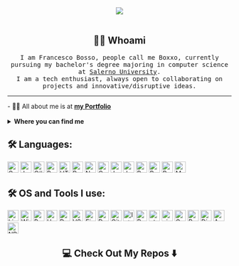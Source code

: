 <!--
**boxxello/boxxello** is a ✨ _special_ ✨ repository because its `readme.md` (this file) appears on your GitHub profile. --->  
<div align="center">
  <img src ="./raw/assets/banner.gif" />
  
</div>

 <br/>

<h2 align="center"> 👨‍💻 Whoami</h2>
<p align="center">
<samp>
I am Francesco Bosso, people call me Boxxo, currently pursuing my bachelor's degree majoring in computer science at
<a href="https://www.unisa.it/" target="_blank"> Salerno University</a>.
<br>
I am a tech enthusiast, always open to collaborating on projects and innovative/disruptive ideas. 
</samp>


<hr>

</p>
- 🙋‍♂️ All about me is at <b><a href="https://boxxo.it/" target="_blank">my Portfolio</a></b>
<br><br>
<details>

  <summary><b>Where you can find me</b></summary>


[![LinkedIn](https://img.shields.io/badge/-LinkedIn-0077B5?style=for-the-badge&logo=LinkedIn&logoColor=white)](https://www.linkedin.com/in/francesco-bosso-unisa/)
[![Twitter](https://img.shields.io/badge/-Twitter-1DA1F2?style=for-the-badge&logo=Twitter&logoColor=white)](https://twitter.com/francesco_bosso)
[![Github](https://img.shields.io/badge/-Github-181717?style=for-the-badge&logo=Github&logoColor=white)](https://github.com/boxxello)
</details>
  
## 🛠️ Languages:

<p>
<img alt="C" src="https://img.shields.io/badge/C-14354C?style=for-the-badge&logo=c&logoColor=white" height="25px"/>
<img alt="Java" src="https://img.shields.io/badge/-java-000000?style=for-the-badge&logo=java" height="25px"/>
<img alt="C#" src="https://img.shields.io/badge/-csharp-C033FE?style=for-the-badge&logo=csharp" height="25px"/>

<img alt="Python" src="https://img.shields.io/badge/Python-14354C?style=for-the-badge&logo=python&logoColor=white" height="25px"/>
<img alt="HTML5" src="https://img.shields.io/badge/HTML5-E34F26?style=for-the-badge&logo=html5&logoColor=white" height="25px"/>
<img alt="React" src="https://img.shields.io/badge/React-20232A?style=for-the-badge&logo=react&logoColor=61DAFB" height="25px"/>
<img alt="Nodejs" src="https://img.shields.io/badge/-Nodejs-43853d?style=flat-square&logo=Node.js&logoColor=white"  height="25px"/>
<img alt="Css3" src="https://img.shields.io/badge/CSS3-1572B6?style=for-the-badge&logo=css3&logoColor=white" height="25px"/>
<img alt="Javascript" src="https://img.shields.io/badge/JavaScript-323330?style=for-the-badge&logo=javascript&logoColor=F7DF1E"  height="25px"/>
<img alt="Jquery" src="https://img.shields.io/badge/jquery-%230769AD.svg?style=for-the-badge&logo=jquery&logoColor=white" height="25px"/>

<img alt="Bootstrap" src="https://img.shields.io/badge/Bootstrap-563D7C?style=for-the-badge&logo=bootstrap&logoColor=white" height="25px"/>
<img alt="Bash" src="https://img.shields.io/badge/bash-4EAA25?labelColor=4EAA25&logo=GNU-Bash&style=for-the-badge&logoColor=white" height="25px"/>
  
<img alt="Bootstrap" src="https://img.shields.io/badge/Kotlin-black?style=flat-square&logo=kotlin" height="25px"/>
<img alt="MySQL" src="https://img.shields.io/badge/-MySQL-black?style=flat-square&logo=mysql" height="25px"/>


## 🛠️ OS and Tools I use:

<p>
<img alt="Linux" src="https://img.shields.io/badge/-Linux-FCC624?logo=Linux&style=for-the-badge&logoColor=black" height="25px"/>
<img alt="Windows" src="https://img.shields.io/badge/-Windows-F25022?logo=Windows&style=for-the-badge&logoColor=00A4EF" height="25px"/>
<img alt="Proxmox" src="https://img.shields.io/badge/-Proxmox-FFFFFF?logo=Proxmox&style=for-the-badge&logoColor=00A4EF" height="25px"/>
<img alt="Heroku" src="https://img.shields.io/badge/-Heroku-430098?style=for-the-badge&logo=heroku&logoColor=white" height="25px"/>
<img alt="Docker" src="https://img.shields.io/badge/-Docker-black?style=for-the-badge&logo=docker" height="25px"/>
<img alt="VS Code" src="https://img.shields.io/badge/-VS%20Code-007ACC?style=for-the-badge&logo=visual-studio-code" height="25px"/>
<img alt="Firebase" src="https://img.shields.io/badge/Firebase-black?style=for-the-badge&logo=firebase" height="25px"/>
<img alt="Docker" src="https://img.shields.io/badge/-VS%20Code-007ACC?style=for-the-badge&logo=visual-studio-code" height="25px"/>
<img alt="Git" src="https://img.shields.io/badge/-Git-F05032?logo=Git?style=for-the-badge&logoColor=white" height="25px"/>
<img alt="IntellJ" src="https://img.shields.io/badge/-IntelliJ%20IDEA-black?style=for-the-badge&logo=jetbrains" height="25px"/>
<img alt="Pycharm" src="https://img.shields.io/badge/-PYCHARM-33e4ff?style=for-the-badge&logo=PYCHARM&logoColor=9dfc03" height="25px"/>
<img alt="atom" src="https://img.shields.io/badge/-atom-66595C?logo=Atom&style=for-the-badge&logoColor=white" height="25px"/>
<img alt="vim" src="https://img.shields.io/badge/-vim-019733?logo=Vim&style=for-the-badge&logoColor=white" height="25px"/>
<img alt="Google Cloud" src="https://img.shields.io/badge/Google%20Cloud-black?style=for-the-badge&logo=google-cloud" height="25px"/>
<img alt="Raspberry Pi" src="https://img.shields.io/badge/-Raspberry%20Pi-C51A4A?style=for-the-badge&logo=Raspberry-Pi" height="25px"/>
<img alt="DigitalOcean" src="https://img.shields.io/badge/-Digital%20Ocean-darkblue?style=for-the-badge&logo=digitalocean" height="25px"/>
<img alt="Amazon" src="https://img.shields.io/badge/Amazon%20AWS-232F3E?style=for-the-badge&logo=amazon-aws" height="25px"/>
<img alt="NPM" src="https://img.shields.io/badge/NPM-%23000000.svg?style=for-the-badge&logo=npm&logoColor=white" height="25px"/>



</p>
<h2  align="center">💻 Check Out My Repos ⬇️ </h2>
